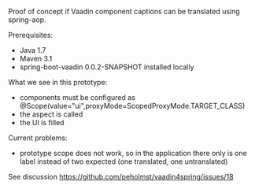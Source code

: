 Proof of concept if Vaadin component captions can be translated using spring-aop.

Prerequisites:
- Java 1.7
- Maven 3.1
- spring-boot-vaadin 0.0.2-SNAPSHOT installed locally

What we see in this prototype:
- components must be configured as @Scope(value="ui",proxyMode=ScopedProxyMode.TARGET_CLASS)
- the aspect is called
- the UI is filled

Current problems:
- prototype scope does not work, so in the application there only is one label instead of two expected (one translated, one untranslated)

See discussion https://github.com/peholmst/vaadin4spring/issues/18